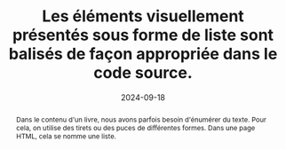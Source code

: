 ---
N: '228'
Rubrique: Structure et code
title: Les éléments visuellement présentés sous forme de liste sont balisés  de façon appropriée dans le code source.
abstract: "Dans le contenu d'un livre, nous avons parfois besoin d'énumérer du texte. Pour cela, on utilise des tirets ou des puces de différentes formes.
Dans une page HTML, cela se nomme une liste."
categories: ["Structure et code"]
agrege: O4228-E073
opquast: '4 228'
indiceebook: '73'
description: "Règle n° 073"
before: "072"
weight: "073"
after: "074"
actif: '1'
layout: rules
date: 2024-09-18
tags: ["affichage", "Lisibilité"]
objectif: ["Améliorer la lisibilité du texte.", "
Structurer le contenu de la liste"]
Meo: ["Utiliser les balises HTML <ul> (pour les listes non ordonnées) et <ol> (pour les listes ordonnées) pour encadrer le contenu de chaque liste, et utiliser les balises <li> pour chaque élément de liste.
C'est en CSS que l'on choisit la forme de la puce. Ajouter dl dt dd"]
Controle: ["Vérifier le code source de la page HTML de l'epub&nbsp;:
Il faut que les listes soient dans une balise <ul> ou <ol> et que chaque élement soit dans une balise <li> Ajouter dl dt dd"]
epubcheck: 
ace: 
humancheck: true
ReadiumGoToolkit: 
Source: ["Opquast"]
Referentiel: [""]
steps: ["Fabrication"]
---